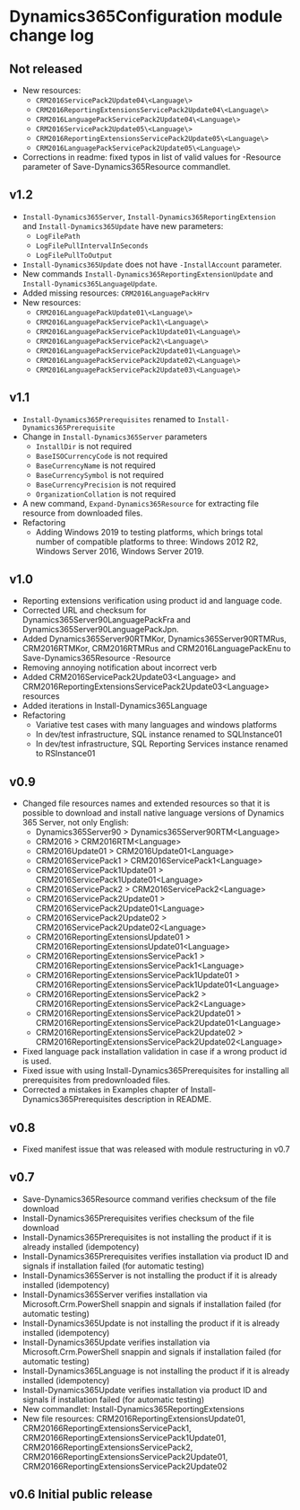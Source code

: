 # Dynamics365Configuration module change log

## Not released

* New resources:
  * `CRM2016ServicePack2Update04\<Language\>`
  * `CRM2016ReportingExtensionsServicePack2Update04\<Language\>`
  * `CRM2016LanguagePackServicePack2Update04\<Language\>`
  * `CRM2016ServicePack2Update05\<Language\>`
  * `CRM2016ReportingExtensionsServicePack2Update05\<Language\>`
  * `CRM2016LanguagePackServicePack2Update05\<Language\>`
* Corrections in readme: fixed typos in list of valid values for -Resource parameter of Save-Dynamics365Resource commandlet.

## v1.2

* `Install-Dynamics365Server`, `Install-Dynamics365ReportingExtension` and `Install-Dynamics365Update` have new parameters:
  * `LogFilePath`
  * `LogFilePullIntervalInSeconds`
  * `LogFilePullToOutput`
* `Install-Dynamics365Update` does not have `-InstallAccount` parameter.
* New commands `Install-Dynamics365ReportingExtensionUpdate` and `Install-Dynamics365LanguageUpdate`.
* Added missing resources: `CRM2016LanguagePackHrv`
* New resources:
  * `CRM2016LanguagePackUpdate01\<Language\>`
  * `CRM2016LanguagePackServicePack1\<Language\>`
  * `CRM2016LanguagePackServicePack1Update01\<Language\>`
  * `CRM2016LanguagePackServicePack2\<Language\>`
  * `CRM2016LanguagePackServicePack2Update01\<Language\>`
  * `CRM2016LanguagePackServicePack2Update02\<Language\>`
  * `CRM2016LanguagePackServicePack2Update03\<Language\>`

## v1.1

* `Install-Dynamics365Prerequisites` renamed to `Install-Dynamics365Prerequisite`
* Change in `Install-Dynamics365Server` parameters
  * `InstallDir` is not required
  * `BaseISOCurrencyCode` is not required
  * `BaseCurrencyName` is not required
  * `BaseCurrencySymbol` is not required
  * `BaseCurrencyPrecision` is not required
  * `OrganizationCollation` is not required
* A new command, `Expand-Dynamics365Resource` for extracting file resource from downloaded files.
* Refactoring
  * Adding Windows 2019 to testing platforms, which brings total number of compatible platforms to three: Windows 2012 R2, Windows Server 2016, Windows Server 2019.

## v1.0

* Reporting extensions verification using product id and language code.
* Corrected URL and checksum for Dynamics365Server90LanguagePackFra and Dynamics365Server90LanguagePackJpn.
* Added Dynamics365Server90RTMKor, Dynamics365Server90RTMRus, CRM2016RTMKor, CRM2016RTMRus and CRM2016LanguagePackEnu to Save-Dynamics365Resource -Resource
* Removing annoying notification about incorrect verb
* Added CRM2016ServicePack2Update03\<Language\> and CRM2016ReportingExtensionsServicePack2Update03\<Language\> resources
* Added iterations in Install-Dynamics365Language
* Refactoring
  * Variative test cases with many languages and windows platforms
  * In dev/test infrastructure, SQL instance renamed to SQLInstance01
  * In dev/test infrastructure, SQL Reporting Services instance renamed to RSInstance01

## v0.9

* Changed file resources names and extended resources so that it is possible to download and install native language versions of Dynamics 365 Server, not only English:
  - Dynamics365Server90 > Dynamics365Server90RTM\<Language\>
  - CRM2016 > CRM2016RTM\<Language\>
  - CRM2016Update01 > CRM2016Update01\<Language\>
  - CRM2016ServicePack1 > CRM2016ServicePack1\<Language\>
  - CRM2016ServicePack1Update01 > CRM2016ServicePack1Update01\<Language\>
  - CRM2016ServicePack2 > CRM2016ServicePack2\<Language\>
  - CRM2016ServicePack2Update01 > CRM2016ServicePack2Update01\<Language\>
  - CRM2016ServicePack2Update02 > CRM2016ServicePack2Update02\<Language\>
  - CRM2016ReportingExtensionsUpdate01 > CRM2016ReportingExtensionsUpdate01\<Language\>
  - CRM2016ReportingExtensionsServicePack1 > CRM2016ReportingExtensionsServicePack1\<Language\>
  - CRM2016ReportingExtensionsServicePack1Update01 > CRM2016ReportingExtensionsServicePack1Update01\<Language\>
  - CRM2016ReportingExtensionsServicePack2 > CRM2016ReportingExtensionsServicePack2\<Language\>
  - CRM2016ReportingExtensionsServicePack2Update01 > CRM2016ReportingExtensionsServicePack2Update01\<Language\>
  - CRM2016ReportingExtensionsServicePack2Update02 > CRM2016ReportingExtensionsServicePack2Update02\<Language\>
* Fixed language pack installation validation in case if a wrong product id is used.
* Fixed issue with using Install-Dynamics365Prerequisites for installing all prerequisites from predownloaded files.
* Corrected a mistakes in Examples chapter of Install-Dynamics365Prerequisites description in README.

## v0.8

* Fixed manifest issue that was released with module restructuring in v0.7

## v0.7

* Save-Dynamics365Resource command verifies checksum of the file download
* Install-Dynamics365Prerequisites verifies checksum of the file download
* Install-Dynamics365Prerequisites is not installing the product if it is already installed (idempotency)
* Install-Dynamics365Prerequisites verifies installation via product ID and signals if installation failed (for automatic testing)
* Install-Dynamics365Server is not installing the product if it is already installed (idempotency)
* Install-Dynamics365Server verifies installation via Microsoft.Crm.PowerShell snappin and signals if installation failed (for automatic testing)
* Install-Dynamics365Update is not installing the product if it is already installed (idempotency)
* Install-Dynamics365Update verifies installation via Microsoft.Crm.PowerShell snappin and signals if installation failed (for automatic testing)
* Install-Dynamics365Language is not installing the product if it is already installed (idempotency)
* Install-Dynamics365Update verifies installation via product ID and signals if installation failed (for automatic testing)
* New commandlet: Install-Dynamics365ReportingExtensions
* New file resources: CRM2016ReportingExtensionsUpdate01, CRM20166ReportingExtensionsServicePack1, CRM20166ReportingExtensionsServicePack1Update01, CRM20166ReportingExtensionsServicePack2, CRM20166ReportingExtensionsServicePack2Update01, CRM20166ReportingExtensionsServicePack2Update02

## v0.6 Initial public release
